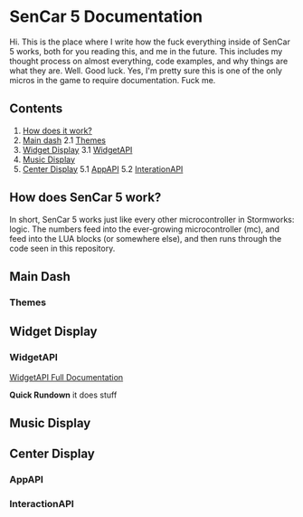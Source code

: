 # SenCar 5 Documentation
Hi. This is the place where I write how the fuck everything inside of SenCar 5 works, both for you reading this, and me in the future. This includes my thought process on almost everything, code examples, and why things are what they are. Well. Good luck. Yes, I'm pretty sure this is one of the only micros in the game to require documentation. Fuck me.

## Contents
1. [How does it work?](#how-does-sencar-5-work)
2. [Main dash](#main-dash)
2.1 [Themes](#themes)
3. [Widget Display](#widget-display)
3.1 [WidgetAPI](#widgetapi)
4. [Music Display](#music-display)
5. [Center Display](#center-display)
5.1 [AppAPI](#appapi)
5.2 [InterationAPI](#interactionapi)

## How does SenCar 5 work?
In short, SenCar 5 works just like every other microcontroller in Stormworks: logic. The numbers feed into the ever-growing microcontroller (mc), and feed into the LUA blocks (or somewhere else), and then runs through the code seen in this repository. 

## Main Dash
### Themes

## Widget Display
### WidgetAPI
[WidgetAPI Full Documentation](/docs/widgets.md)

__Quick Rundown__
it does stuff

## Music Display

## Center Display
### AppAPI
### InteractionAPI